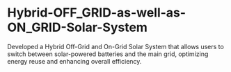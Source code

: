 # Hybrid-OFF_GRID-as-well-as-ON_GRID-Solar-System
Developed a Hybrid Off-Grid and On-Grid Solar System that allows users to switch between solar-powered batteries and the main grid, optimizing energy reuse and enhancing overall efficiency.
